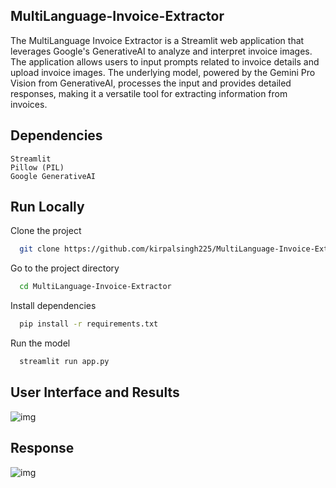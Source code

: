 
## MultiLanguage-Invoice-Extractor

The MultiLanguage Invoice Extractor is a Streamlit web application that leverages Google's GenerativeAI to analyze and interpret invoice images. The application allows users to input prompts related to invoice details and upload invoice images. The underlying model, powered by the Gemini Pro Vision from GenerativeAI, processes the input and provides detailed responses, making it a versatile tool for extracting information from invoices.

## Dependencies
    Streamlit
    Pillow (PIL)
    Google GenerativeAI


## Run Locally

Clone the project

```bash
  git clone https://github.com/kirpalsingh225/MultiLanguage-Invoice-Extractor
```

Go to the project directory

```bash
  cd MultiLanguage-Invoice-Extractor

```

Install dependencies

```bash
  pip install -r requirements.txt
```

Run the model

```bash
  streamlit run app.py
```


## User Interface and Results

![img](https://github.com/kirpalsingh225/MultiLanguage-Invoice-Extractor/blob/main/assets/ui.png)

## Response
![img](https://github.com/kirpalsingh225/MultiLanguage-Invoice-Extractor/blob/main/assets/result.png)



